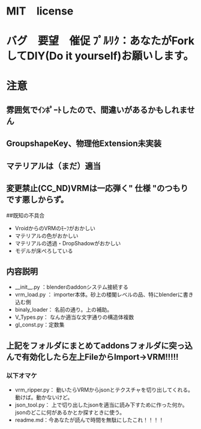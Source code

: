# MIT　license　
# バグ　要望　催促 ﾌﾟﾙﾘｸ：あなたがForkしてDIY(Do it yourself)お願いします。
# 注意
## 雰囲気でｲﾝﾎﾟｰﾄしたので、間違いがあるかもしれません
## GroupshapeKey、物理他Extension未実装
## マテリアルは（まだ）適当
## 変更禁止(CC_ND)VRMは一応弾く" 仕様 "のつもりです悪しからず。

##既知の不具合　
 - VroidからのVRMのﾓｰﾌがおかしい
 - マテリアルの色がおかしい
 - マテリアルの透過・DropShadowがおかしい
 - モデルが床ぺろしている

## 内容説明
-  \_\_init\_\_.py ：blenderのaddonシステム接続する<br>
-  vrm_load.py ： importer本体。砂上の楼閣レベルの品、特にblenderに書き込む側<br>
-  binaly_loader： 名前の通り。上の補助。<br>
-  V_Types.py： なんか適当な文字通りの構造体複数<br>
-  gl_const.py：定数集<br>
## 上記をフォルダにまとめてaddonsフォルダに突っ込んで有効化したら左上FileからImport->VRM!!!!!
### 以下オマケ

- vrm_ripper.py： 動いたらVRMからjsonとテクスチャを切り出してくれる。動けば。動かないけど。
- json_tool.py： 上で切り出したjsonを適当に読み下すために作った何か。jsonのどこに何があるかとか探すときに使う。
- readme.md：今あなたが読んで時間を無駄にしたこれ！！！！